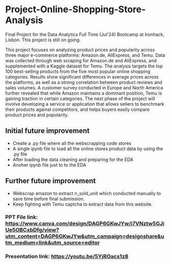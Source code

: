 # Project-Online-Shopping-Store-Analysis
Final Project for the Data Analytics Full Time (Jul'24) Bootcamp at Ironhack, Lisbon. This project is still on going. 

This project focuses on analyzing product prices and popularity across three major e-commerce platforms: Amazon.de, AliExpress, and Temu. Data was collected through web scraping for Amazon.de and AliExpress, and supplemented with a Kaggle dataset for Temu. The analysis targets the top 100 best-selling products from the five most popular online shopping categories. Results show significant differences in average prices across the platforms, as well as a strong correlation between product reviews and sales volumes. A customer survey conducted in Europe and North America further revealed that while Amazon maintains a dominant position, Temu is gaining traction in certain categories. The next phase of the project will involve developing a service or application that allows sellers to benchmark their products against competitors, and helps buyers easily compare product prices and popularity.


## Initial future improvement
- Create a .py file where all the webscrapping code stores
- A single ipynb file to load all the online stores product data by using the .py file
- After loading the data cleaning and preparing for the EDA
- Anoher ipynb file just to to the EDA

## Further future improvement
- Webscrap amazon to extract n_sold_unit which conducted manually to save time before final submission.
- Keep fighting with Temu captcha to extract data from this website. 

### PPT File link: https://www.canva.com/design/DAGP6GKwJYw/i7VNztw5GJiUe5OBCxbDfg/view?utm_content=DAGP6GKwJYw&utm_campaign=designshare&utm_medium=link&utm_source=editor
### Presentation link: https://youtu.be/5YjROacs1z8
